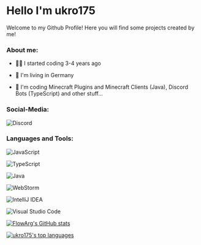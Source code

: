 <h1 align="left">Hello I'm ukro175</h1>

Welcome to my Github Profile! Here you will find some projects created by me! 

<h3 align="left">About me:</h3>

- 👨‍💻 I started coding 3-4 years ago

- 🔭 I'm living in Germany

- 📝 I'm coding Minecraft Plugins and Minecraft Clients (Java), Discord Bots (TypeScript) and other stuff...

<h3 align="left">Social-Media:</h3>
<p align="left"><img alt="Discord" src="https://img.shields.io/badge/@ukro175-1d9bf0.svg?style=for-the-badge&logo=twitter&logoColor=white"/></p>

<h3 align="left">Languages and Tools:</h3>
<p align="left"><img alt="JavaScript" src="https://img.shields.io/badge/Javascript-ead41c.svg?style=for-the-badge&logo=javascript&logoColor=white"/></p>
<p align="left"><img alt="TypeScript" src="https://img.shields.io/badge/TypeScript-0068ba.svg?style=for-the-badge&logo=typescript&logoColor=white"/></p>
<p align="left"><img alt="Java" src="https://img.shields.io/badge/java-%23ED8B00.svg?style=for-the-badge&logo=java&logoColor=white"/></p>
<p align="left"><img alt="WebStorm" src="https://img.shields.io/badge/webstorm-1ddaf5.svg?style=for-the-badge&logo=webstorm&logoColor=white"/></p>
<p align="left"><img alt="IntelliJ IDEA" src="https://img.shields.io/badge/IntelliJIDEA-000000.svg?style=for-the-badge&logo=intellij-idea&logoColor=white"/></p>
<p align="left"><img alt="Visual Studio Code" src="https://img.shields.io/badge/VisualStudioCode-0078d7.svg?style=for-the-badge&logo=visualstudiocode&logoColor=white"/></p>

[![FlowArg's GitHub stats](https://github-readme-stats.vercel.app/api?username=ukro175&show_icons=true&theme=radical)](https://github.com/anuraghazra/github-readme-stats)

[![ukro175's top languages](https://github-readme-stats.vercel.app/api/top-langs/?username=ukro175&hide=rich%20text%20format&theme=radical)](https://github.com/anuraghazra/github-readme-stats)



